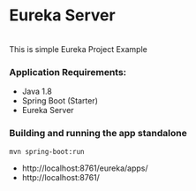 # Eureka Server

<br>
This is simple Eureka Project Example

### Application Requirements:
- Java 1.8
- Spring Boot (Starter)
- Eureka Server

### Building and running the app standalone
```
mvn spring-boot:run
```

- http://localhost:8761/eureka/apps/
- http://localhost:8761/
